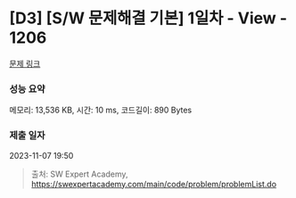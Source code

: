 # [D3] [S/W 문제해결 기본] 1일차 - View - 1206 

[문제 링크](https://swexpertacademy.com/main/code/problem/problemDetail.do?contestProbId=AV134DPqAA8CFAYh) 

### 성능 요약

메모리: 13,536 KB, 시간: 10 ms, 코드길이: 890 Bytes

### 제출 일자

2023-11-07 19:50



> 출처: SW Expert Academy, https://swexpertacademy.com/main/code/problem/problemList.do